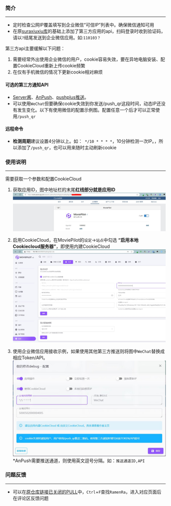 ### 简介 
***
* 定时检查公网IP覆盖填写到企业微信“可信IP”列表中。确保微信通知可用
* 在原[suraxiuxiu库](https://github.com/suraxiuxiu/MoviePilot-Plugins/)的基础上添加了第三方应用的api，扫码登录时收到验证码，请以`?`结尾发送到企业微信应用。如:`110103？`

第三方api主要缓解以下问题：

1. 需要经常外出使用企业微信的用户，cookie容易失效，要在异地电脑安装、配置CookieCloud重新上传cookie频繁
2. 在仅有手机微信的情况下更新cookie相对麻烦




#### 可选的第三方通知API
* [Server酱](https://sct.ftqq.com/sendkey)、[AnPush](https://www.helloimg.com/)、[pushplus推送](https://www.pushplus.plus/push1.html)。
* 可以使用`WeChat`但要确保cookie失效到你发送/push_qr这段时间，动态IP还没有发生变化。以下有使用微信的配置示例图。配置任意一个后才可以正常使用`/push_qr`

#### 远程命令
* **检测周期**建议设置4分钟以上。如：` */10 * * * *`，10分钟检测一次IP。，所以添加了`/push_qr`，也可以用来随时主动刷新cookie


### 使用说明
***
需要获取一个参数和配置CookieCloud

1. 获取应用ID，图中地址栏的末尾**红线部分就是应用ID**
![image](https://github.com/RamenRa/MoviePilot-Plugins/blob/main/docs/%E5%BA%94%E7%94%A8ID.JPG)

2. 启用CookieCloud，在MoviePilot的`设定`→`站点`中勾选 **“启用本地Cookiecloud服务器”**，即使用内建CookieCloud
![image](https://github.com/RamenRa/MoviePilot-Plugins/blob/main/docs/CC.JPG)

3. 使用企业微信应用接收示例，如果使用其他第三方推送则将图中`WeChat`替换成相应Token/API。
![image](https://github.com/RamenRa/MoviePilot-Plugins/blob/main/docs/wechat.JPG)
\*AnPush需要推送通道，则使用英文逗号分隔。如：`推送通道ID,API`


### 问题反馈
***
* 可以在[原仓库链接已关闭的PULL](https://github.com/jxxghp/MoviePilot-Plugins/pulls?q=is%3Apr+is%3Aclosed)中，`Ctrl`+`F`查找`RamenRa`，进入对应页面后在评论区反馈问题
